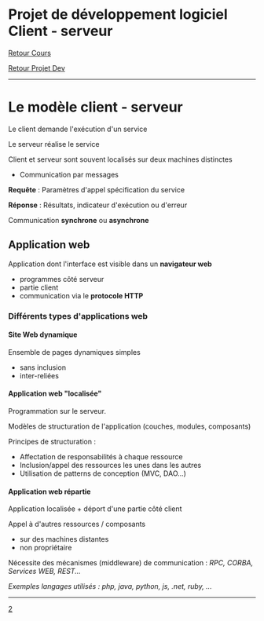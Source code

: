 # Projet de développement logiciel Client - serveur

[Retour Cours](https://mcheungsen.github.io/cours/ "Licence 3")

[Retour Projet Dev](index.md)

______

# Le modèle client - serveur
Le client demande l'exécution d'un service

Le serveur réalise le service

Client et serveur sont souvent localisés sur deux machines distinctes

- Communication par messages

**Requête** : Paramètres d'appel spécification du service

**Réponse** : Résultats, indicateur d'exécution ou d'erreur

Communication **synchrone** ou **asynchrone**

## Application web
Application dont l'interface est visible dans un **navigateur web**

- programmes côté serveur
- partie client
- communication via le **protocole HTTP**

### Différents types d'applications web

#### Site Web dynamique
Ensemble de pages dynamiques simples
- sans inclusion
- inter-reliées

#### Application web "localisée"
Programmation sur le serveur.

Modèles de structuration de l'application (couches, modules, composants)

Principes de structuration :
- Affectation de responsabilités à chaque ressource
- Inclusion/appel des ressources les unes dans les autres
- Utilisation de patterns de conception (MVC, DAO...)

#### Application web répartie
Application localisée + déport d'une partie côté client

Appel à d'autres ressources / composants
- sur des machines distantes
- non propriétaire

Nécessite des mécanismes (middleware) de communication : *RPC, CORBA, Services WEB, REST...*

*Exemples langages utilisés : php, java, python, js, .net, ruby, ...*



_______

[2](projet-dev-2.md)
